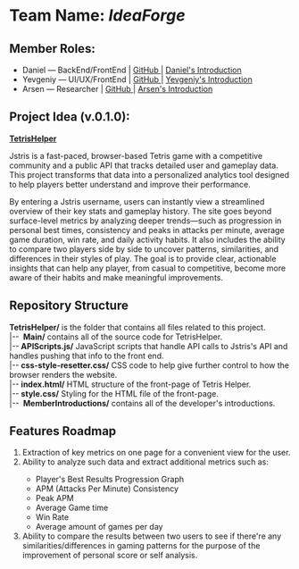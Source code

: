 <h1>Team Name: <i>IdeaForge</i></h1>

<h2>Member Roles:</h2>
<ul>
	<li>Daniel — BackEnd/FrontEnd | <a href="https://github.com/AtomicRecall/">GitHub </a> | <a href="https://github.com/yevexe/3140ProjectsRepo/blob/main/TetrisHelper/MemberIntroductions/Daniel/SelfIntroduction.html">Daniel's Introduction</a></li>
	<li>Yevgeniy — UI/UX/FrontEnd | <a href="https://github.com/yevexe/">GitHub </a> | <a href="https://github.com/yevexe/3140ProjectsRepo/blob/main/TetrisHelper/MemberIntroductions/Yevgeniy/index.html">Yevgeniy's Introduction</a></li>
	<li>Arsen — Researcher | <a href="https://github.com/YaArsen">GitHub </a> | <a href= "https://github.com/yevexe/3140ProjectsRepo/blob/main/TetrisHelper/MemberIntroductions/Arsen/index.html">Arsen's Introduction</a></li>
</ul>

<h2>Project Idea <b>(v.0.1.0)</b>:</h2>
<p><b><a href="https://yevexe.github.io/3140ProjectsRepo/TetrisHelper/main/index.html">TetrisHelper</a></b></p>
<p>Jstris is a fast-paced, browser-based Tetris game with a competitive community and a public API that tracks detailed user and gameplay data. This project transforms that data into a personalized analytics tool designed to help players better understand and improve their performance.

By entering a Jstris username, users can instantly view a streamlined overview of their key stats and gameplay history. The site goes beyond surface-level metrics by analyzing deeper trends—such as progression in personal best times, consistency and peaks in attacks per minute, average game duration, win rate, and daily activity habits. It also includes the ability to compare two players side by side to uncover patterns, similarities, and differences in their styles of play. The goal is to provide clear, actionable insights that can help any player, from casual to competitive, become more aware of their habits and make meaningful improvements.</p>

<h2>Repository Structure</h2>
<p>
	<b>TetrisHelper/</b> is the folder that contains all files related to this project.<br> 
	|-- <b>&nbsp;Main/</b> contains all of the source code for TetrisHelper.<br>
		|--<b>&nbsp;APIScripts.js/</b> JavaScript scripts that handle API calls to Jstris's API and handles pushing that info to the front end.<br>
		|--<b>&nbsp;css-style-resetter.css/</b> CSS code to help give further control to how the browser renders the website.<br>
		|--<b>&nbsp;index.html/</b> HTML structure of the front-page of Tetris Helper.<br>
		|--<b>&nbsp;style.css/</b> Styling for the HTML file of the front-page.<br>
	|-- <b>&nbsp;MemberIntroductions/</b> contains all of the developer's introductions. <br>

 <h2>Features Roadmap</h2>
 <ol>
	 <li>Extraction of key metrics on one page for a convenient view for the user.</li>
	 <li>Ability to analyze such data and extract additional metrics such as:</li>
	 	<ul>
			<li>Player's Best Results Progression Graph</li>
			<li>APM (Attacks Per Minute) Consistency</li>
			<li>Peak APM</li>
			<li>Average Game time</li>
			<li>Win Rate</li>
			<li>Average amount of games per day</li>
		</ul>
	 <li>Ability to compare the results between two users to see if there're any 
		 similarities/differences in gaming patterns for the purpose of the 
		 improvement of personal score or self analysis.</li>
 </ol>
</p>
